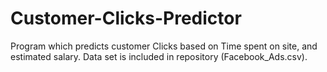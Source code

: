 # Customer-Clicks-Predictor
Program which predicts customer Clicks based on Time spent on site, and estimated salary. Data set is included in repository (Facebook_Ads.csv).
